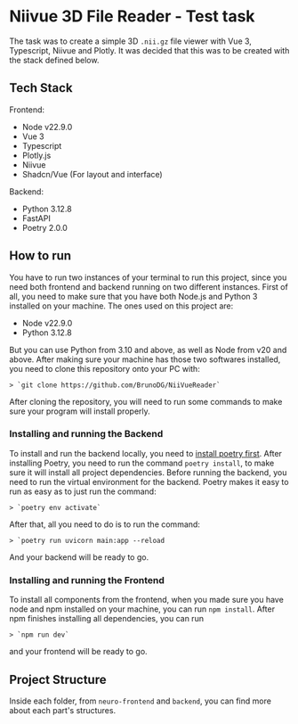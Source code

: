 # Niivue 3D File Reader - Test task

The task was to create a simple 3D `.nii.gz` file viewer with Vue 3, Typescript, Niivue and Plotly.
It was decided that this was to be created with the stack defined below.

## Tech Stack

Frontend:

- Node v22.9.0
- Vue 3
- Typescript
- Plotly.js
- Niivue
- Shadcn/Vue (For layout and interface)

Backend:

- Python 3.12.8
- FastAPI
- Poetry 2.0.0

## How to run

You have to run two instances of your terminal to run this project, since you need both frontend and backend running on two different instances.
First of all, you need to make sure that you have both Node.js and Python 3 installed on your machine. The ones used on this project are:

- Node v22.9.0
- Python 3.12.8

But you can use Python from 3.10 and above, as well as Node from v20 and above. After making sure your machine has those two softwares installed, you need to clone this repository onto your PC with:

    > `git clone https://github.com/BrunoDG/NiiVueReader`

After cloning the repository, you will need to run some commands to make sure your program will install properly.

### Installing and running the Backend

To install and run the backend locally, you need to [install poetry first](https://python-poetry.org/docs/#installation). After installing Poetry, you need to run the command `poetry install`, to make sure it will install all project dependencies.
Before running the backend, you need to run the virtual environment for the backend. Poetry makes it easy to run as easy as to just run the command:

    > `poetry env activate`

After that, all you need to do is to run the command:

    > `poetry run uvicorn main:app --reload

And your backend will be ready to go.

### Installing and running the Frontend

To install all components from the frontend, when you made sure you have node and npm installed on your machine, you can run `npm install`.
After npm finishes installing all dependencies, you can run

    > `npm run dev` 

and your frontend will be ready to go.

## Project Structure

Inside each folder, from `neuro-frontend` and `backend`, you can find more about each part's structures.
